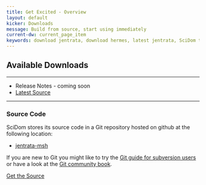 ```yaml
---
title: Get Excited - Overview
layout: default
kicker: Downloads
message: Build from source, start using immediately
current-dw: current_page_item
keywords: download jentrata, download hermes, latest jentrata, SciDom test
---
```

## Available Downloads
-------------------
* Release Notes - coming soon
* [Latest Source](https://github.com/kendoff/scidom "SciDom MSH Source Repository")

--------------------
### Source Code

SciDom stores its source code in a Git repository hosted on github at the following location:

* [jentrata-msh](https://github.com/kendoff/scidom "SciDom Source Repository") 

If you are new to Git you might like to try the [Git guide for subversion users](http://git.or.cz/course/svn.html) or have a look at the [Git community book](http://book.git-scm.com/).

<a href="https://github.com/kendoff/scidom" target="_self" title="" class="btn alignleft" style="display:block;">Get the Source</a>


